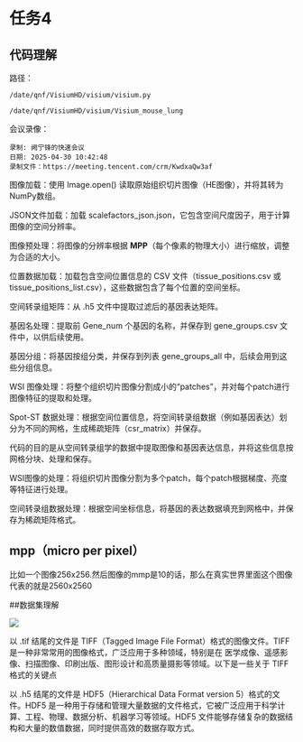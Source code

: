 # 任务4

## 代码理解

路径：

	/date/qnf/VisiumHD/visium/visium.py

	/date/qnf/VisiumHD/visium/Visium_mouse_lung

会议录像：

	录制: 阙宁锋的快速会议
	日期: 2025-04-30 10:42:48
	录制文件：https://meeting.tencent.com/crm/KwdxaQw3af

图像加载：使用 Image.open() 读取原始组织切片图像（HE图像），并将其转为NumPy数组。

JSON文件加载：加载 scalefactors_json.json，它包含空间尺度因子，用于计算图像的空间分辨率。

图像预处理：将图像的分辨率根据 **MPP**（每个像素的物理大小）进行缩放，调整为合适的大小。

位置数据加载：加载包含空间位置信息的 CSV 文件（tissue_positions.csv 或 tissue_positions_list.csv），这些数据包含了每个位置的空间坐标。

空间转录组矩阵：从 .h5 文件中提取过滤后的基因表达矩阵。

基因名处理：提取前 Gene_num 个基因的名称，并保存到 gene_groups.csv 文件中，以供后续使用。

基因分组：将基因按组分类，并保存到列表 gene_groups_all 中，后续会用到这些分组信息。

WSI 图像处理：将整个组织切片图像分割成小的“patches”，并对每个patch进行图像特征的提取和处理。

Spot-ST 数据处理：根据空间位置信息，将空间转录组数据（例如基因表达）划分为不同的网格，生成稀疏矩阵（csr_matrix）并保存。

代码的目的是从空间转录组学的数据中提取图像和基因表达信息，并将这些信息按网格分块、处理和保存。

WSI图像的处理：将组织切片图像分割为多个patch，每个patch根据梯度、亮度等特征进行处理。

空间转录组数据处理：根据空间坐标信息，将基因的表达数据填充到网格中，并保存为稀疏矩阵格式。

## mpp（micro per pixel）

比如一个图像256x256.然后图像的mmp是10的话，那么在真实世界里面这个图像代表的就是2560x2560

##数据集理解

![](https://cdn.jsdelivr.net/gh/tj-messi/picture/1746115653262.png)

以 .tif 结尾的文件是 TIFF（Tagged Image File Format）格式的图像文件。TIFF 是一种非常常用的图像格式，广泛应用于多种领域，特别是在 医学成像、遥感影像、扫描图像、印刷出版、图形设计和高质量摄影等领域。以下是一些关于 TIFF 格式的关键点

以 .h5 结尾的文件是 HDF5（Hierarchical Data Format version 5）格式的文件。HDF5 是一种用于存储和管理大量数据的文件格式，它被广泛应用于科学计算、工程、物理、数据分析、机器学习等领域。HDF5 文件能够存储复杂的数据结构和大量的数值数据，同时提供高效的数据存取方式。

